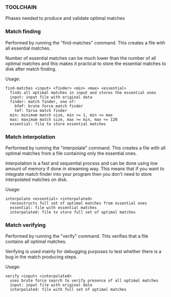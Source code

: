### TOOLCHAIN

Phases needed to produce and validate optimal matches

### Match finding

Performed by running the "find-matches" command. This creates a file with all
essential matches.
 
Number of essential matches can be much lower than the number
of all optimal matches and this makes it practical to store the essential
matches to disk after match finding.

Usage:

    find-matches <input> <finder> <min> <max> <essential>
      finds all optimal matches in input and stores the essential ones
      input: input file with original data
      finder: match finder, one of:
        bfmf: brute force match finder
        tmf: Tarsa match finder
      min: minimum match size, min >= 1, min <= max
      max: maximum match size, max >= min, max <= 120
      essential: file to store essential matches

### Match interpolation

Performed by running the "interpolate" command. This creates a file with all
optimal matches from a file containing only the essential ones.

Interpolation is a fast and sequential process and can be done using low
amount of memory if done in streaming way. This means that if you want to
integrate match finder into your program then you don't need to store
interpolated matches on disk.

Usage:

    interpolate <essential> <interpolated>
      reconstructs full set of optimal matches from essential ones
      essential: file with essential matches
      interpolated: file to store full set of optimal matches

### Match verifying

Performed by running the "verify" command. This verifies that a file contains
all optimal matches.

Verifying is used mainly for debugging purposes to test whether there is a bug
in the match producing steps.

Usage:

    verify <input> <interpolated>
      uses brute force search to verify presence of all optimal matches
      input: input file with original data
      interpolated: file with full set of optimal matches
